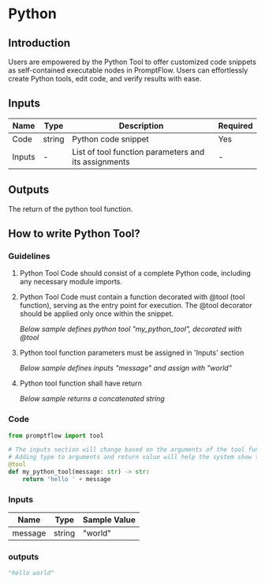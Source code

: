 # Python

## Introduction
Users are empowered by the Python Tool to offer customized code snippets as self-contained executable nodes in PromptFlow.
Users can effortlessly create Python tools, edit code, and verify results with ease.

## Inputs

| Name   | Type   | Description                                          | Required |
|--------|--------|------------------------------------------------------|---------|
| Code   | string | Python code snippet                                  | Yes     |
| Inputs | -      | List of tool function parameters and its assignments | -       |


## Outputs

The return of the python tool function. 


## How to write Python Tool?

### Guidelines

1. Python Tool Code should consist of a complete Python code, including any necessary module imports.

2. Python Tool Code must contain a function decorated with @tool (tool function), serving as the entry point for execution. The @tool decorator should be applied only once within the snippet.
   
   _Below sample defines python tool "my_python_tool", decorated with @tool_

3. Python tool function parameters must be assigned in 'Inputs' section

    _Below sample defines inputs "message" and assign with "world"_

4. Python tool function shall have return

    _Below sample returns a concatenated string_ 


### Code

```python
from promptflow import tool

# The inputs section will change based on the arguments of the tool function, after you save the code
# Adding type to arguments and return value will help the system show the types properly
@tool
def my_python_tool(message: str) -> str:
    return 'hello ' + message

```

### Inputs

| Name    | Type   | Sample Value | 
|---------|--------|--------------|
| message | string | "world"      |

### outputs

```python
"hello world"
```